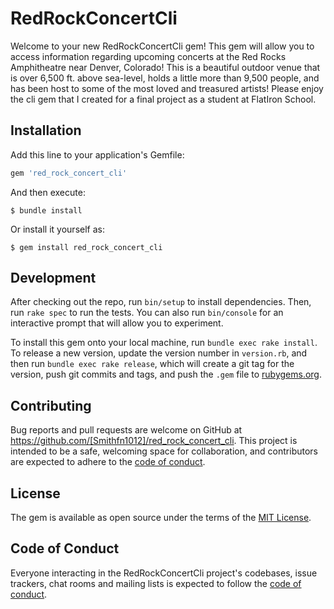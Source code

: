 # RedRockConcertCli

Welcome to your new RedRockConcertCli gem! This gem will allow you to access information regarding upcoming concerts at the Red Rocks Amphitheatre near Denver, Colorado! This is a beautiful outdoor venue that is over 6,500 ft. above sea-level, holds a little more than 9,500 people, and has been host to some of the most loved and treasured artists! Please enjoy the cli gem that I created for a final project as a student at FlatIron School.

## Installation

Add this line to your application's Gemfile:

```ruby
gem 'red_rock_concert_cli'
```

And then execute:

    $ bundle install

Or install it yourself as:

    $ gem install red_rock_concert_cli

## Development

After checking out the repo, run `bin/setup` to install dependencies. Then, run `rake spec` to run the tests. You can also run `bin/console` for an interactive prompt that will allow you to experiment.

To install this gem onto your local machine, run `bundle exec rake install`. To release a new version, update the version number in `version.rb`, and then run `bundle exec rake release`, which will create a git tag for the version, push git commits and tags, and push the `.gem` file to [rubygems.org](https://rubygems.org).

## Contributing

Bug reports and pull requests are welcome on GitHub at https://github.com/[Smithfn1012]/red_rock_concert_cli. This project is intended to be a safe, welcoming space for collaboration, and contributors are expected to adhere to the [code of conduct](https://github.com/[USERNAME]/red_rock_concert_cli/blob/master/CODE_OF_CONDUCT.md).


## License

The gem is available as open source under the terms of the [MIT License](https://opensource.org/licenses/MIT).

## Code of Conduct

Everyone interacting in the RedRockConcertCli project's codebases, issue trackers, chat rooms and mailing lists is expected to follow the [code of conduct](https://github.com/[USERNAME]/red_rock_concert_cli/blob/master/CODE_OF_CONDUCT.md).
